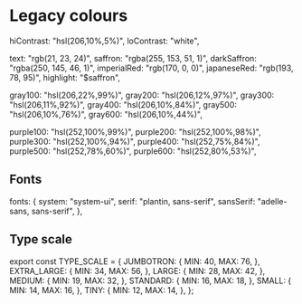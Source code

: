 # Legacy colours

hiContrast: "hsl(206,10%,5%)",
loContrast: "white",

text: "rgb(21, 23, 24)",
saffron: "rgba(255, 153, 51, 1)",
darkSaffron: "rgba(250, 145, 46, 1)",
imperialRed: "rgb(170, 0, 0)",
japaneseRed: "rgb(193, 78, 95)",
highlight: "$saffron",

gray100: "hsl(206,22%,99%)",
gray200: "hsl(206,12%,97%)",
gray300: "hsl(206,11%,92%)",
gray400: "hsl(206,10%,84%)",
gray500: "hsl(206,10%,76%)",
gray600: "hsl(206,10%,44%)",

purple100: "hsl(252,100%,99%)",
purple200: "hsl(252,100%,98%)",
purple300: "hsl(252,100%,94%)",
purple400: "hsl(252,75%,84%)",
purple500: "hsl(252,78%,60%)",
purple600: "hsl(252,80%,53%)",

## Fonts

fonts: {
system: "system-ui",
serif: "plantin, sans-serif",
sansSerif: "adelle-sans, sans-serif",
},

## Type scale

export const TYPE_SCALE = {
JUMBOTRON: {
MIN: 40,
MAX: 76,
},
EXTRA_LARGE: {
MIN: 34,
MAX: 56,
},
LARGE: {
MIN: 28,
MAX: 42,
},
MEDIUM: {
MIN: 19,
MAX: 32,
},
STANDARD: {
MIN: 16,
MAX: 18,
},
SMALL: {
MIN: 14,
MAX: 16,
},
TINY: {
MIN: 12,
MAX: 14,
},
};
